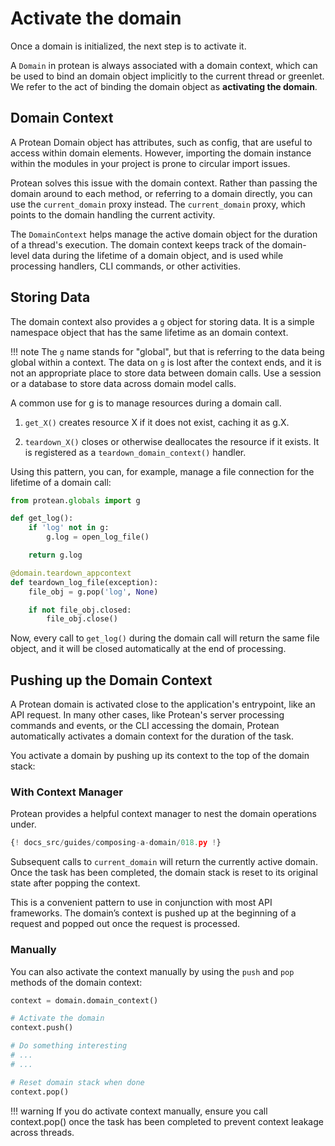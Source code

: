 # Activate the domain

Once a domain is initialized, the next step is to activate it.

A `Domain` in protean is always associated with a domain context, which can be
used to bind an domain object implicitly to the current thread or greenlet. We
refer to the act of binding the domain object as **activating the domain**.

## Domain Context

A Protean Domain object has attributes, such as config, that are useful to
access within domain elements. However, importing the domain instance within
the modules in your project is prone to circular import issues.

Protean solves this issue with the domain context. Rather than passing the
domain around to each method, or referring to a domain directly, you can use
the `current_domain` proxy instead. The `current_domain` proxy,
which points to the domain handling the current activity. 

The `DomainContext` helps manage the active domain object for the duration of a
thread's execution. The domain context keeps track of the domain-level data
during the lifetime of a domain object, and is used while processing handlers,
CLI commands, or other activities. 

## Storing Data

The domain context also provides a `g` object for storing data. It is a simple
namespace object that has the same lifetime as an domain context.

!!! note
    The `g` name stands for "global", but that is referring to the data
    being global within a context. The data on `g` is lost after the context
    ends, and it is not an appropriate place to store data between domain
    calls. Use a session or a database to store data across domain model calls.

A common use for g is to manage resources during a domain call.

1. `get_X()` creates resource X if it does not exist, caching it as g.X.

2. `teardown_X()` closes or otherwise deallocates the resource if it exists.
It is registered as a `teardown_domain_context()` handler.

Using this pattern, you can, for example, manage a file connection for the
lifetime of a domain call:

```python
from protean.globals import g

def get_log():
    if 'log' not in g:
        g.log = open_log_file()

    return g.log

@domain.teardown_appcontext
def teardown_log_file(exception):
    file_obj = g.pop('log', None)

    if not file_obj.closed:
        file_obj.close()
```

Now, every call to `get_log()` during the domain call will return the same file
object, and it will be closed automatically at the end of processing.

## Pushing up the Domain Context

A Protean domain is activated close to the application's entrypoint, like an
API request. In many other cases, like Protean's server processing commands and
events, or the CLI accessing the domain, Protean automatically activates a
domain context for the duration of the task.

You activate a domain by pushing up its context to the top of the domain stack:

### With Context Manager
Protean provides a helpful context manager to nest the domain operations
under.

```python hl_lines="18-21"
{! docs_src/guides/composing-a-domain/018.py !}
```

Subsequent calls to `current_domain` will return the currently active domain.
Once the task has been completed, the domain stack is reset to its original
state after popping the context.

This is a convenient pattern to use in conjunction with most API frameworks.
The domain’s context is pushed up at the beginning of a request and popped out 
once the request is processed.

### Manually

You can also activate the context manually by using the `push` and `pop`
methods of the domain context:

```python
context = domain.domain_context()

# Activate the domain
context.push()

# Do something interesting
# ...
# ...

# Reset domain stack when done
context.pop()
```

!!! warning
    If you do activate context manually, ensure you call context.pop() once the
    task has been completed to prevent context leakage across threads.
